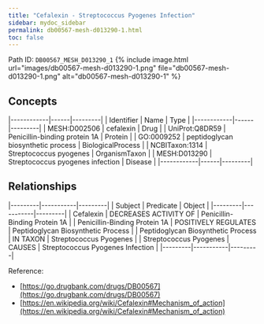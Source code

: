 ```yaml
---
title: "Cefalexin - Streptococcus Pyogenes Infection"
sidebar: mydoc_sidebar
permalink: db00567-mesh-d013290-1.html
toc: false 
---
```



Path ID: `DB00567_MESH_D013290_1`
{% include image.html url="images/db00567-mesh-d013290-1.png" file="db00567-mesh-d013290-1.png" alt="db00567-mesh-d013290-1" %}

## Concepts

|------------|------|---------|
| Identifier | Name | Type    |
|------------|------|---------|
| MESH:D002506 | cefalexin | Drug |
| UniProt:Q8DR59 | Penicillin-binding protein 1A | Protein |
| GO:0009252 | peptidoglycan biosynthetic process | BiologicalProcess |
| NCBITaxon:1314 | Streptococcus pyogenes | OrganismTaxon |
| MESH:D013290 | Streptococcus pyogenes infection | Disease |
|------------|------|---------|

## Relationships

|---------|-----------|---------|
| Subject | Predicate | Object  |
|---------|-----------|---------|
| Cefalexin | DECREASES ACTIVITY OF | Penicillin-Binding Protein 1A |
| Penicillin-Binding Protein 1A | POSITIVELY REGULATES | Peptidoglycan Biosynthetic Process |
| Peptidoglycan Biosynthetic Process | IN TAXON | Streptococcus Pyogenes |
| Streptococcus Pyogenes | CAUSES | Streptococcus Pyogenes Infection |
|---------|-----------|---------|

Reference: 
  - [https://go.drugbank.com/drugs/DB00567](https://go.drugbank.com/drugs/DB00567)
  - [https://en.wikipedia.org/wiki/Cefalexin#Mechanism_of_action](https://en.wikipedia.org/wiki/Cefalexin#Mechanism_of_action)
